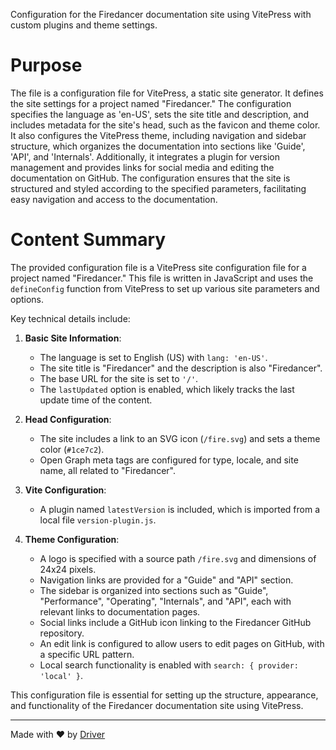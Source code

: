 <!--------------------------------------------------------------------------------->
<!-- IMPORTANT: This file is auto-generated by Driver (https://driver.ai). -------->
<!-- Manual edits may be overwritten on future commits. --------------------------->
<!--------------------------------------------------------------------------------->

Configuration for the Firedancer documentation site using VitePress with custom plugins and theme settings.

# Purpose
The file is a configuration file for VitePress, a static site generator. It defines the site settings for a project named "Firedancer." The configuration specifies the language as 'en-US', sets the site title and description, and includes metadata for the site's head, such as the favicon and theme color. It also configures the VitePress theme, including navigation and sidebar structure, which organizes the documentation into sections like 'Guide', 'API', and 'Internals'. Additionally, it integrates a plugin for version management and provides links for social media and editing the documentation on GitHub. The configuration ensures that the site is structured and styled according to the specified parameters, facilitating easy navigation and access to the documentation.
# Content Summary
The provided configuration file is a VitePress site configuration file for a project named "Firedancer." This file is written in JavaScript and uses the `defineConfig` function from VitePress to set up various site parameters and options.

Key technical details include:

1. **Basic Site Information**: 
   - The language is set to English (US) with `lang: 'en-US'`.
   - The site title is "Firedancer" and the description is also "Firedancer".
   - The base URL for the site is set to `'/'`.
   - The `lastUpdated` option is enabled, which likely tracks the last update time of the content.

2. **Head Configuration**:
   - The site includes a link to an SVG icon (`/fire.svg`) and sets a theme color (`#1ce7c2`).
   - Open Graph meta tags are configured for type, locale, and site name, all related to "Firedancer".

3. **Vite Configuration**:
   - A plugin named `latestVersion` is included, which is imported from a local file `version-plugin.js`.

4. **Theme Configuration**:
   - A logo is specified with a source path `/fire.svg` and dimensions of 24x24 pixels.
   - Navigation links are provided for a "Guide" and "API" section.
   - The sidebar is organized into sections such as "Guide", "Performance", "Operating", "Internals", and "API", each with relevant links to documentation pages.
   - Social links include a GitHub icon linking to the Firedancer GitHub repository.
   - An edit link is configured to allow users to edit pages on GitHub, with a specific URL pattern.
   - Local search functionality is enabled with `search: { provider: 'local' }`.

This configuration file is essential for setting up the structure, appearance, and functionality of the Firedancer documentation site using VitePress.

---
Made with ❤️ by [Driver](https://www.driver.ai/)